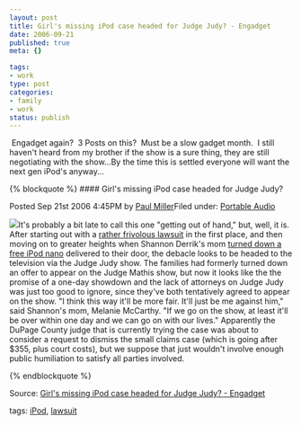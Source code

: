 ```yaml
--- 
layout: post
title: Girl's missing iPod case headed for Judge Judy? - Engadget
date: 2006-09-21
published: true
meta: {}

tags: 
- work
type: post
categories: 
- family
- work
status: publish
---
```



 Engadget again?  3 Posts on this?  Must be a slow gadget month.  I still haven't heard from my brother if the show is a sure thing, they are still negotiating with the show...By the time this is settled everyone will want the next gen iPod's anyway...

 {% blockquote %} #### Girl's missing iPod case headed for Judge Judy?

 

Posted Sep 21st 2006 4:45PM by [Paul Miller](http://www.engadget.com/bloggers/paul-miller)Filed under: [Portable Audio](http://portableaudio.engadget.com) 



[![](http://media.eick.us/2011/05/judge-judy.jpg)](http://www.dailyherald.com/news/dupagestory.asp?id=229892&cc=d&tc=&t=)It's probably a bit late to call this one "getting out of hand," but, well, it is. After starting out with a [rather frivolous lawsuit](http://www.engadget.com/2006/08/23/14-year-old-girl-sues-friend-over-missing-ipod/) in the first place, and then moving on to greater heights when Shannon Derrik's mom [turned down a free iPod nano](http://www.engadget.com/2006/08/31/mom-rejects-donated-ipod-proceeding-with-lawsuit/) delivered to their door, the debacle looks to be headed to the television via the Judge Judy show. The families had formerly turned down an offer to appear on the Judge Mathis show, but now it looks like the the promise of a one-day showdown and the lack of attorneys on Judge Judy was just too good to ignore, since they've both tentatively agreed to appear on the show. "I think this way it'll be more fair. It'll just be me against him," said Shannon's mom, Melanie McCarthy. "If we go on the show, at least it'll be over within one day and we can go on with our lives." Apparently the DuPage County judge that is currently trying the case was about to consider a request to dismiss the small claims case (which is going after $355, plus court costs), but we suppose that just wouldn't involve enough public humiliation to satisfy all parties involved.

{% endblockquote %} 

Source: [Girl's missing iPod case headed for Judge Judy? - Engadget](http://www.engadget.com/2006/09/21/girls-missing-ipod-case-headed-for-judge-judy/#comments) 

 

tags: [iPod](http://technorati.com/tag/iPod), [lawsuit](http://technorati.com/tag/lawsuit)

